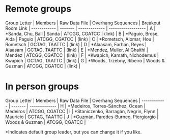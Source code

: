 # Remote groups

Group Letter | Members | Raw Data File | Overhang Sequences | Breakout Room Link |
------------ | ------- | ------------- | ------------------ |
A | \*Sanda, Chu, Ball | Sanda | ATCGG, CGATCC | (link) | 
B | \*Paguio, Brose, Alda | Paguio | ATCGG, CGATCC | (link) | 
C | \*Rometsch, Alomar, Hou | Rometsch | GCTAG, TAATTC | (link) | 
D | \*Alaasam, Farhan, Reyes | Alaasam | GCTAG, TAATTC | (link) | 
E | \*Mendez, Muller, Al Ghaithi | Mendez | ATCGG, CGATCC | (link) | 
F | \*Kwapich, Kamath, Nichodemus | Kwapich | GCTAG, TAATTC | (link) | 
G | \*Woods, Trzebny, Ribeiro | Woods & Guzman | ATCGG, CGATCC | (link) | 


# In person groups

Group Letter | Members | Raw Data File | Overhang Sequences |
------------ | ------- | ------------- |
H | \*Medeiros, Torres-Sánchez, Ocean | Medeiros | ATCGG, CGATCC |
I | \*Staniczenko, Barragán, Negrin, Flynn | Mauricio | GCTAG, TAATTC |
J | \*Guzmán, Paredes-Burneo, Piergiorgio | Woods & Guzman | ATCGG, CGATCC |

\*Indicates default group leader, but you can change it if you like.
